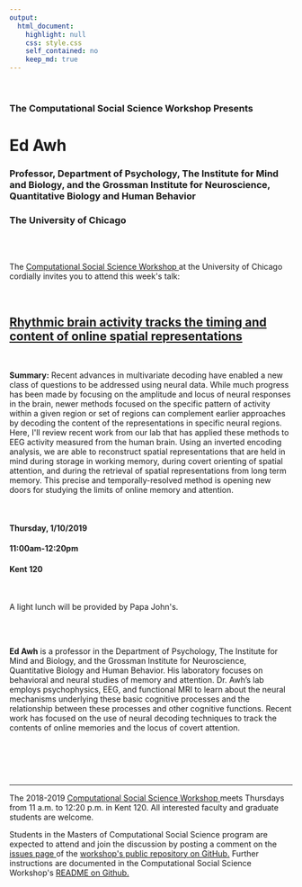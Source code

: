 ```yaml
---
output:
  html_document:
    highlight: null
    css: style.css
    self_contained: no
    keep_md: true
---
```






<br>

<h3 class=pfblock-header> The Computational Social Science Workshop Presents </h3>

<h1 class=pfblock-header3> Ed Awh </h1>
<h3 class=pfblock-header3> Professor, Department of Psychology, The Institute for Mind and Biology, and the Grossman Institute for Neuroscience, Quantitative Biology and Human Behavior </h3>
<h3 class=pfblock-header3> The University of Chicago </h3>

<br><br>



<p class=pfblock-header3>The <a href="https://macss.uchicago.edu/content/computation-workshop"> Computational Social Science Workshop </a> at the University of Chicago cordially invites you to attend this week's talk:</p>

<br>

<div class=pfblock-header3>
<h2 class=pfblock-header>
  <a href="https://github.com/uchicago-computation-workshop/ed_awh/blob/master/rhythmic_brain_activity.pdf"> Rhythmic brain activity tracks the timing and content of online spatial representations </a>
</h2>

<br>
</div>

<p class=footertext2>

**Summary:** Recent advances in multivariate decoding have enabled a new class of questions to be addressed using neural data. While much progress has been made by focusing on the amplitude and locus of neural responses in the brain, newer methods focused on the specific pattern of activity within a given region or set of regions can complement earlier approaches by decoding the content of the representations in specific neural regions. Here, I'll review recent work from our lab that has applied these methods to EEG activity measured from the human brain. Using an inverted encoding analysis, we are able to reconstruct spatial representations that are held in mind during storage in working memory, during covert orienting of spatial attention, and during the retrieval of spatial representations from long term memory. This precise and temporally-resolved method is opening new doors for studying the limits of online memory and attention.  

</p>

<br>



<h4 class=pfblock-header3> Thursday, 1/10/2019 </h4>
<h4 class=pfblock-header3> 11:00am-12:20pm </h4>
<h4 class=pfblock-header3> Kent 120 </h4>

<br>

<p class=pfblock-header3>A light lunch will be provided by Papa John's.</p>

<br><br>

<p class=footertext2>

**Ed Awh** is a professor in the Department of Psychology, The Institute for Mind and Biology, and the Grossman Institute for Neuroscience, Quantitative Biology and Human Behavior. His laboratory focuses on behavioral and neural studies of memory and attention. Dr. Awh’s lab employs psychophysics, EEG, and functional MRI to learn about the neural mechanisms underlying these basic cognitive processes and the relationship between these processes and other cognitive functions. Recent work has focused on the use of neural decoding techniques to track the contents of online memories and the locus of covert attention.
</p>

<br>



<br><br>


---

<p class=footertext> The 2018-2019 <a href="https://macss.uchicago.edu/content/computation-workshop"> Computational Social Science Workshop </a> meets Thursdays from 11 a.m. to 12:20 p.m. in Kent 120. All interested faculty and graduate students are welcome.</p>

<p class=footertext>Students in the Masters of Computational Social Science program are expected to attend and join the discussion by posting a comment on the <a href="https://github.com/uchicago-computation-workshop/ed_awh/issues"> issues page </a> of the <a href="https://github.com/uchicago-computation-workshop/ed_awh"> workshop's public repository on GitHub.</a> Further instructions are documented in the Computational Social Science Workshop's <a href="https://github.com/uchicago-computation-workshop/README"> README on Github.</a></p>
